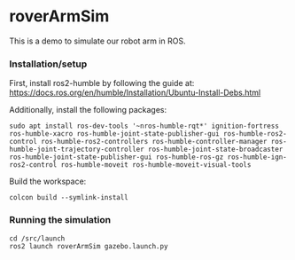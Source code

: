 # roverArmSim

This is a demo to simulate our robot arm in ROS. 

### Installation/setup
First, install ros2-humble by following the guide at: https://docs.ros.org/en/humble/Installation/Ubuntu-Install-Debs.html

Additionally, install the following packages:
```
sudo apt install ros-dev-tools '~nros-humble-rqt*' ignition-fortress ros-humble-xacro ros-humble-joint-state-publisher-gui ros-humble-ros2-control ros-humble-ros2-controllers ros-humble-controller-manager ros-humble-joint-trajectory-controller ros-humble-joint-state-broadcaster ros-humble-joint-state-publisher-gui ros-humble-ros-gz ros-humble-ign-ros2-control ros-humble-moveit ros-humble-moveit-visual-tools
```

Build the workspace:
```
colcon build --symlink-install
```

### Running the simulation
```
cd /src/launch
ros2 launch roverArmSim gazebo.launch.py
```

